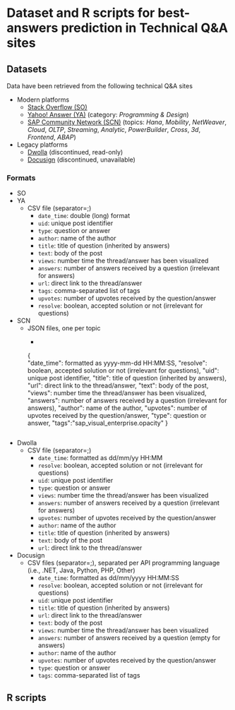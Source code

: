 # Dataset and R scripts for best-answers prediction in Technical Q&A sites

## Datasets
Data have been retrieved from the following technical Q&A sites
* Modern platforms
  * [Stack Overflow (SO)](https://www.stackoverflow.com) 
  * [Yahoo! Answer (YA)](https://answers.yahoo.com/dir/index?sid=396545663&link=list) (category: _Programming & Design_)
  * [SAP Community Network (SCN)](https://www.sap.com/community.html) (topics: _Hana_, _Mobility_, _NetWeaver_, _Cloud_, _OLTP_, _Streaming_, _Analytic_, _PowerBuilder_, _Cross_, _3d_, _Frontend_, _ABAP_)
* Legacy platforms
  * [Dwolla](https://discuss.dwolla.com/c/api-support) (discontinued, read-only)
  * [Docusign](https://www.docusign.com) (discontinued, unavailable)
  
### Formats
* SO
* YA
  * CSV file (separator=;)
    * `date_time`: double (long) format
    * `uid`: unique post identifier
    * `type`: question or answer
    * `author`: name of the author
    * `title`: title of question (inherited by answers)
    * `text`: body of the post
    * `views`: number time the thread/answer has been visualized
    * `answers`: number of answers received by a question (irrelevant for answers)
    * `url`: direct link to the thread/answer
    * `tags`: comma-separated list of tags
    * `upvotes`: number of upvotes received by the question/answer
    * `resolve`: boolean, accepted solution or not (irrelevant for questions)
* SCN
  * JSON files, one per topic
    * ```
    {  
      "date_time": formatted as yyyy-mm-dd HH:MM:SS,
      "resolve": boolean, accepted solution or not (irrelevant for questions),
      "uid": unique post identifier,
      "title": title of question (inherited by answers),
      "url": direct link to the thread/answer,
      "text": body of the post,
      "views": number time the thread/answer has been visualized,
      "answers": number of answers received by a question (irrelevant for answers),
      "author": name of the author,
      "upvotes": number of upvotes received by the question/answer,
      "type": question or answer,
      "tags":"sap_visual_enterprise.opacity"
   }
   ```
* Dwolla
  * CSV file (separator=;)
    * `date_time`: formatted as dd/mm/yy HH:MM
    * `resolve`: boolean, accepted solution or not (irrelevant for questions)
    * `uid`: unique post identifier
    * `type`: question or answer
    * `views`: number time the thread/answer has been visualized
    * `answers`: number of answers received by a question (irrelevant for answers)
    * `upvotes`: number of upvotes received by the question/answer
    * `author`: name of the author
    * `title`: title of question (inherited by answers)
    * `text`: body of the post
    * `url`: direct link to the thread/answer
* Docusign
  * CSV files (separator=;), separated per API programming language (i.e., .NET, Java, Python, PHP, Other)
    * `date_time`: formatted as dd/mm/yyyy HH:MM:SS
    * `resolve`: boolean, accepted solution or not (irrelevant for questions)
    * `uid`: unique post identifier
    * `title`: title of question (inherited by answers)
    * `url`: direct link to the thread/answer
    * `text`: body of the post
    * `views`: number time the thread/answer has been visualized
    * `answers`: number of answers received by a question (empty for answers)
    * `author`: name of the author
    * `upvotes`: number of upvotes received by the question/answer
    * `type`: question or answer
    * `tags`: comma-separated list of tags

## R scripts
